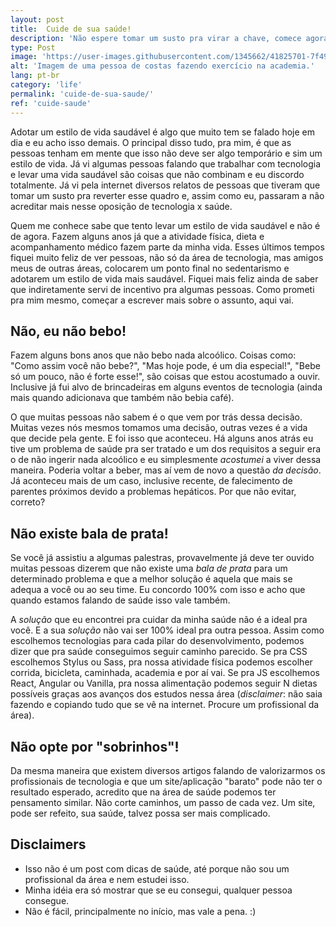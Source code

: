 ```yaml
---
layout: post
title:  Cuide de sua saúde!
description: 'Não espere tomar um susto pra virar a chave, comece agora.'
type: Post
image: 'https://user-images.githubusercontent.com/1345662/41825701-7f494e92-77f9-11e8-9d96-2863c03514f1.jpg'
alt: 'Imagem de uma pessoa de costas fazendo exercício na academia.'
lang: pt-br
category: 'life'
permalink: 'cuide-de-sua-saude/'
ref: 'cuide-saude'
---
```


Adotar um estilo de vida saudável é algo que muito tem se falado hoje em dia e eu acho isso demais. O principal disso tudo, pra mim,  é que as pessoas tenham em mente que isso não deve ser algo temporário e sim um estilo de vida. Já vi algumas pessoas falando que trabalhar com tecnologia e levar uma vida saudável são coisas que não combinam e eu discordo totalmente. Já vi pela internet diversos relatos de pessoas que tiveram que tomar um susto pra reverter esse quadro e, assim como eu, passaram a não acreditar mais nesse oposição de tecnologia x saúde.

Quem me conhece sabe que tento levar um estilo de vida saudável e não é de agora. Fazem alguns anos já que a atividade física, dieta e acompanhamento médico fazem parte da minha vida. Esses últimos tempos fiquei muito feliz de ver pessoas, não só da área de tecnologia, mas amigos meus de outras áreas, colocarem um ponto final no sedentarismo e adotarem um estilo de vida mais saudável. Fiquei mais feliz ainda de saber que indiretamente servi de incentivo pra algumas pessoas. Como prometi pra mim mesmo, começar a escrever mais sobre o assunto, aqui vai.

## Não, eu não bebo!

Fazem alguns bons anos que não bebo nada alcoólico. Coisas como: "Como assim você não bebe?", "Mas hoje pode, é um dia especial!", "Bebe só um pouco, não é forte esse!", são coisas que estou acostumado a ouvir. Inclusive já fui alvo de brincadeiras em alguns eventos de tecnologia (ainda mais quando adicionava que também não bebia café).

O que muitas pessoas não sabem é o que vem por trás dessa decisão. Muitas vezes nós mesmos tomamos uma decisão, outras vezes é a vida que decide pela gente. E foi isso que aconteceu. Há alguns anos atrás eu tive um problema de saúde pra ser tratado e um dos requisitos a seguir era o de não ingerir nada alcoólico e eu simplesmente _acostumei_ a viver dessa maneira. Poderia voltar a beber, mas aí vem de novo a questão _da decisão_. Já aconteceu mais de um caso, inclusive recente, de falecimento de parentes próximos devido a problemas hepáticos. Por que não evitar, correto?

## Não existe bala de prata!

Se você já assistiu a algumas palestras, provavelmente já deve ter ouvido muitas pessoas dizerem que não existe uma _bala de prata_ para um determinado problema e que a melhor solução é aquela que mais se adequa a você ou ao seu time. Eu concordo 100% com isso e acho que quando estamos falando de saúde isso vale também.

A _solução_ que eu encontrei pra cuidar da minha saúde não é a ideal pra você. E a sua _solução_ não vai ser 100% ideal pra outra pessoa. Assim como escolhemos tecnologias para cada pilar do desenvolvimento, podemos dizer que pra saúde conseguimos seguir caminho parecido. Se pra CSS escolhemos Stylus ou Sass, pra nossa atividade física podemos escolher corrida, bicicleta, caminhada, academia e por aí vai. Se pra JS escolhemos React, Angular ou Vanilla, pra nossa alimentação podemos seguir N dietas possíveis graças aos avanços dos estudos nessa área (_disclaimer_: não saia fazendo e copiando tudo que se vê na internet. Procure um profissional da área).

## Não opte por "sobrinhos"!

Da mesma maneira que existem diversos artigos falando de valorizarmos os profissionais de tecnologia e que um site/aplicação "barato" pode não ter o resultado esperado, acredito que na área de saúde podemos ter pensamento similar. Não corte caminhos, um passo de cada vez. Um site, pode ser refeito, sua saúde, talvez possa ser mais complicado.

## Disclaimers

* Isso não é um post com dicas de saúde, até porque não sou um profissional da área e nem estudei isso.
* Minha idéia era só mostrar que se eu consegui, qualquer pessoa consegue.
* Não é fácil, principalmente no início, mas vale a pena. :)
